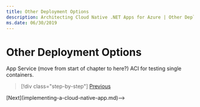 ```yaml
---
title: Other Deployment Options
description: Architecting Cloud Native .NET Apps for Azure | Other Deployment Options
ms.date: 06/30/2019
---
```

# Other Deployment Options

App Service (move from start of chapter to here?)
ACI for testing single containers.

>[!div class="step-by-step"]
>[Previous](deploying-containers-in-azure.md)
<!-->[Next](implementing-a-cloud-native-app.md)-->
